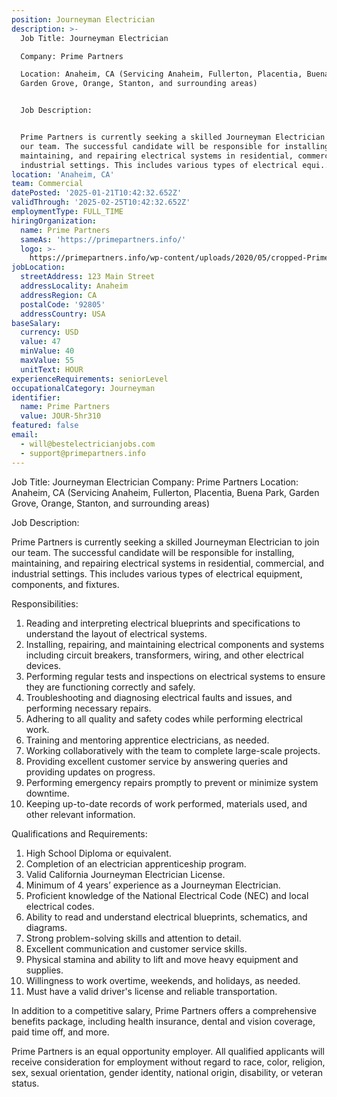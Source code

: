 ```yaml
---
position: Journeyman Electrician
description: >-
  Job Title: Journeyman Electrician

  Company: Prime Partners

  Location: Anaheim, CA (Servicing Anaheim, Fullerton, Placentia, Buena Park,
  Garden Grove, Orange, Stanton, and surrounding areas)


  Job Description:


  Prime Partners is currently seeking a skilled Journeyman Electrician to join
  our team. The successful candidate will be responsible for installing,
  maintaining, and repairing electrical systems in residential, commercial, and
  industrial settings. This includes various types of electrical equi...
location: 'Anaheim, CA'
team: Commercial
datePosted: '2025-01-21T10:42:32.652Z'
validThrough: '2025-02-25T10:42:32.652Z'
employmentType: FULL_TIME
hiringOrganization:
  name: Prime Partners
  sameAs: 'https://primepartners.info/'
  logo: >-
    https://primepartners.info/wp-content/uploads/2020/05/cropped-Prime-Partners-Logo-NO-BG-1-1.png
jobLocation:
  streetAddress: 123 Main Street
  addressLocality: Anaheim
  addressRegion: CA
  postalCode: '92805'
  addressCountry: USA
baseSalary:
  currency: USD
  value: 47
  minValue: 40
  maxValue: 55
  unitText: HOUR
experienceRequirements: seniorLevel
occupationalCategory: Journeyman
identifier:
  name: Prime Partners
  value: JOUR-5hr310
featured: false
email:
  - will@bestelectricianjobs.com
  - support@primepartners.info
---
```




Job Title: Journeyman Electrician
Company: Prime Partners
Location: Anaheim, CA (Servicing Anaheim, Fullerton, Placentia, Buena Park, Garden Grove, Orange, Stanton, and surrounding areas)

Job Description:

Prime Partners is currently seeking a skilled Journeyman Electrician to join our team. The successful candidate will be responsible for installing, maintaining, and repairing electrical systems in residential, commercial, and industrial settings. This includes various types of electrical equipment, components, and fixtures. 

Responsibilities:

1. Reading and interpreting electrical blueprints and specifications to understand the layout of electrical systems.
2. Installing, repairing, and maintaining electrical components and systems including circuit breakers, transformers, wiring, and other electrical devices.
3. Performing regular tests and inspections on electrical systems to ensure they are functioning correctly and safely.
4. Troubleshooting and diagnosing electrical faults and issues, and performing necessary repairs.
5. Adhering to all quality and safety codes while performing electrical work.
6. Training and mentoring apprentice electricians, as needed.
7. Working collaboratively with the team to complete large-scale projects.
8. Providing excellent customer service by answering queries and providing updates on progress.
9. Performing emergency repairs promptly to prevent or minimize system downtime.
10. Keeping up-to-date records of work performed, materials used, and other relevant information.

Qualifications and Requirements:

1. High School Diploma or equivalent.
2. Completion of an electrician apprenticeship program.
3. Valid California Journeyman Electrician License.
4. Minimum of 4 years’ experience as a Journeyman Electrician.
5. Proficient knowledge of the National Electrical Code (NEC) and local electrical codes.
6. Ability to read and understand electrical blueprints, schematics, and diagrams.
7. Strong problem-solving skills and attention to detail.
8. Excellent communication and customer service skills.
9. Physical stamina and ability to lift and move heavy equipment and supplies.
10. Willingness to work overtime, weekends, and holidays, as needed.
11. Must have a valid driver's license and reliable transportation.

In addition to a competitive salary, Prime Partners offers a comprehensive benefits package, including health insurance, dental and vision coverage, paid time off, and more.

Prime Partners is an equal opportunity employer. All qualified applicants will receive consideration for employment without regard to race, color, religion, sex, sexual orientation, gender identity, national origin, disability, or veteran status.
